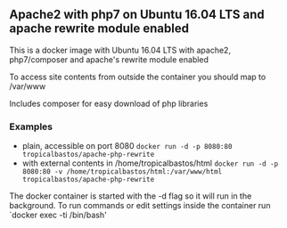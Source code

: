 ## Apache2 with php7 on Ubuntu 16.04 LTS and apache rewrite module enabled

This is a docker image with Ubuntu 16.04 LTS with apache2, php7/composer and apache's rewrite module enabled

To access site contents from outside the container you should map to /var/www

Includes composer for easy download of php libraries

### Examples

- plain, accessible on port 8080 `docker run -d -p 8080:80 tropicalbastos/apache-php-rewrite`
- with external contents in /home/tropicalbastos/html `docker run -d -p 8080:80 -v /home/tropicalbastos/html:/var/www/html tropicalbastos/apache-php-rewrite`

The docker container is started with the -d flag so it will run in the background. To run commands or edit settings inside
the container run `docker exec -ti <container id> /bin/bash'
 